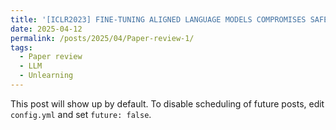 ```yaml
---
title: '[ICLR2023] FINE-TUNING ALIGNED LANGUAGE MODELS COMPROMISES SAFETY, EVEN WHEN USERS DO NOT INTEND TO!'
date: 2025-04-12
permalink: /posts/2025/04/Paper-review-1/
tags:
  - Paper review
  - LLM
  - Unlearning
---
```


This post will show up by default. To disable scheduling of future posts, edit `config.yml` and set `future: false`. 
